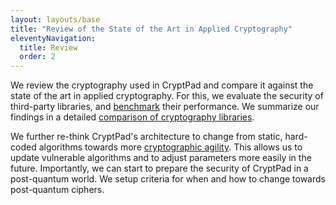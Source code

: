 ```yaml
---
layout: layouts/base
title: "Review of the State of the Art in Applied Cryptography"
eleventyNavigation:
  title: Review
  order: 2
---
```


We review the cryptography used in CryptPad and compare it against the state of
the art in applied cryptography. For this, we evaluate the security of
third-party libraries, and [benchmark](./libraries/performance) their
performance. We summarize our findings in a detailed [comparison of cryptography
libraries](libraries/).

We further re-think CryptPad's architecture to change from static, hard-coded
algorithms towards more [cryptographic agility](agility/). This allows us to
update vulnerable algorithms and to adjust parameters more easily in the future.
Importantly, we can start to prepare the security of CryptPad in a post-quantum
world. We setup criteria for when and how to change towards post-quantum
ciphers.


